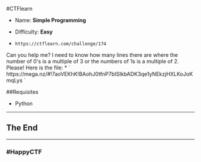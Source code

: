 #CTFlearn
* <p>Name: <b>Simple Programming</b></p>
* <p>Difficulty: <b>Easy</b></p>
* ` https://ctflearn.com/challenge/174 `

<p>
Can you help me? I need to know how many lines there are where the number of 0's is a multiple of 3 
or the numbers of 1s is a multiple of 2. Please! Here is the file: 
* ` https://mega.nz/#!7aoVEKhK!BAohJ0tfnP7bISIkbADK3qe1yNEkzjHXLKoJoKmqLys `
</p>

##Requisites
* Python
***

## <div class="end"> The End </div>

___

<footer> <h3>#HappyCTF</h3>
</footer>